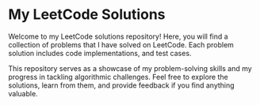 # My LeetCode Solutions

Welcome to my LeetCode solutions repository! Here, you will find a collection of problems that I have solved on LeetCode. Each problem solution includes code implementations, and test cases.

This repository serves as a showcase of my problem-solving skills and my progress in tackling algorithmic challenges. Feel free to explore the solutions, learn from them, and provide feedback if you find anything valuable.